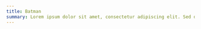 ```yaml
---
title: Batman
summary: Lorem ipsum dolor sit amet, consectetur adipiscing elit. Sed do eiusmod tempor incididunt ut labore et dolore magna aliqua.
---
```

